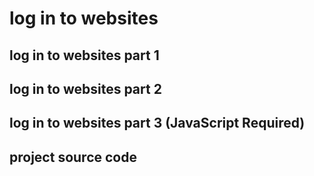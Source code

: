# log in to websites


## log in to websites part 1


## log in to websites part 2


## log in to websites part 3 (JavaScript Required)


## project source code
